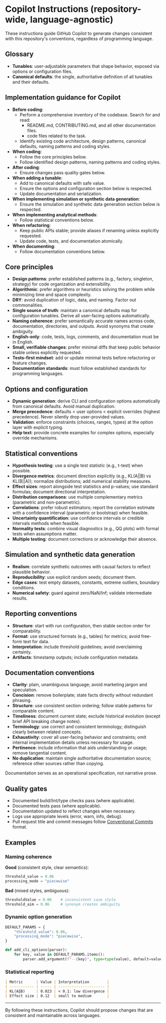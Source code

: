 # Copilot Instructions (repository-wide, language-agnostic)

These instructions guide GitHub Copilot to generate changes consistent with this repository's conventions, regardless of programming language.

## Glossary

- **Tunables**: user-adjustable parameters that shape behavior, exposed via options or configuration files.
- **Canonical defaults**: the single, authoritative definition of all tunables and their defaults.

## Implementation guidance for Copilot

- **Before coding**:
  - Perform a comprehensive inventory of the codebase. Search for and read:
    - README.md, CONTRIBUTING.md, and all other documentation files.
    - code files related to the task.
  - Identify existing code architecture, design patterns, canonical defaults, naming patterns and coding styles.
- **When coding**:
  - Follow the core principles below.
  - Follow identified design patterns, naming patterns and coding styles.
- **After coding**:
  - Ensure changes pass quality gates below.
- **When adding a tunable**:
  - Add to canonical defaults with safe value.
  - Ensure the options and configuration section below is respected.
  - Update documentation and serialization.
- **When implementing simulation or synthetic data generation**:
  - Ensure the simulation and synthetic data generation section below is respected.
- **When implementing analytical methods**:
  - Follow statistical conventions below.
- **When refactoring**:
  - Keep public APIs stable; provide aliases if renaming unless explicitly requested.
  - Update code, tests, and documentation atomically.
- **When documenting**:
  - Follow documentation conventions below.

## Core principles

- **Design patterns**: prefer established patterns (e.g., factory, singleton, strategy) for code organization and extensibility.
- **Algorithmic**: prefer algorithms or heuristics solving the problem while minimizing time and space complexity.
- **DRY**: avoid duplication of logic, data, and naming. Factor out commonalities.
- **Single source of truth**: maintain a canonical defaults map for configuration tunables. Derive all user-facing options automatically.
- **Naming coherence**: prefer semantically accurate names across code, documentation, directories, and outputs. Avoid synonyms that create ambiguity.
- **English-only**: code, tests, logs, comments, and documentation must be in English.
- **Small, verifiable changes**: prefer minimal diffs that keep public behavior stable unless explicitly requested.
- **Tests-first mindset**: add or update minimal tests before refactoring or feature changes.
- **Documentation standards**: must follow established standards for programming languages.

## Options and configuration

- **Dynamic generation**: derive CLI and configuration options automatically from canonical defaults. Avoid manual duplication.
- **Merge precedence**: defaults < user options < explicit overrides (highest precedence). Never silently drop user-provided values.
- **Validation**: enforce constraints (choices, ranges, types) at the option layer with explicit typing.
- **Help text**: provide concrete examples for complex options, especially override mechanisms.

## Statistical conventions

- **Hypothesis testing**: use a single test statistic (e.g., t-test) when possible.
- **Divergence metrics**: document direction explicitly (e.g., KL(A||B) vs KL(B||A)); normalize distributions; add numerical stability measures.
- **Effect sizes**: report alongside test statistics and p-values; use standard formulas; document directional interpretation.
- **Distribution comparisons**: use multiple complementary metrics (parametric and non-parametric).
- **Correlations**: prefer robust estimators; report the correlation estimate with a confidence interval (parametric or bootstrap) when feasible.
- **Uncertainty quantification**: use confidence intervals or credible intervals methods when feasible.
- **Normality tests**: combine visual diagnostics (e.g., QQ plots) with formal tests when assumptions matter.
- **Multiple testing**: document corrections or acknowledge their absence.

## Simulation and synthetic data generation

- **Realism**: correlate synthetic outcomes with causal factors to reflect plausible behavior.
- **Reproducibility**: use explicit random seeds; document them.
- **Edge cases**: test empty datasets, constants, extreme outliers, boundary conditions.
- **Numerical safety**: guard against zero/NaN/Inf; validate intermediate results.

## Reporting conventions

- **Structure**: start with run configuration, then stable section order for comparability.
- **Format**: use structured formats (e.g., tables) for metrics; avoid free-form text for data.
- **Interpretation**: include threshold guidelines; avoid overclaiming certainty.
- **Artifacts**: timestamp outputs; include configuration metadata.

## Documentation conventions

- **Clarity**: plain, unambiguous language; avoid marketing jargon and speculation.
- **Concision**: remove boilerplate; state facts directly without redundant phrasing.
- **Structure**: use consistent section ordering; follow stable patterns for comparable content.
- **Timeliness**: document current state; exclude historical evolution (except brief API breaking change notes).
- **Terminology**: use correct and consistent terminology; distinguish clearly between related concepts.
- **Exhaustivity**: cover all user-facing behavior and constraints; omit internal implementation details unless necessary for usage.
- **Pertinence**: include information that aids understanding or usage; remove tangential content.
- **No duplication**: maintain single authoritative documentation source; reference other sources rather than copying.

Documentation serves as an operational specification, not narrative prose.

## Quality gates

- Documented build/lint/type checks pass (where applicable).
- Documented tests pass (where applicable).
- Documentation updated to reflect changes when necessary.
- Logs use appropriate levels (error, warn, info, debug).
- Pull request title and commit messages follow [Conventional Commits](https://www.conventionalcommits.org/) format.

## Examples

### Naming coherence

**Good** (consistent style, clear semantics):

```python
threshold_value = 0.06
processing_mode = "piecewise"
```

**Bad** (mixed styles, ambiguous):

```python
thresholdValue = 0.06    # inconsistent case style
threshold_aim = 0.06     # synonym creates ambiguity
```

### Dynamic option generation

```python
DEFAULT_PARAMS = {
    "threshold_value": 0.06,
    "processing_mode": "piecewise",
}

def add_cli_options(parser):
    for key, value in DEFAULT_PARAMS.items():
        parser.add_argument(f"--{key}", type=type(value), default=value)
```

### Statistical reporting

```markdown
| Metric      | Value | Interpretation        |
| ----------- | ----- | --------------------- |
| KL(A‖B)     | 0.023 | < 0.1: low divergence |
| Effect size | 0.12  | small to medium       |
```

---

By following these instructions, Copilot should propose changes that are consistent and maintainable across languages.

